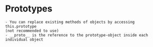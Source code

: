 # Prototypes
    - You can replace existing methods of objects by accessing this.prototype
    (not recommended to use)
    - __proto__ is the reference to the prototype-object inside each individual object 
